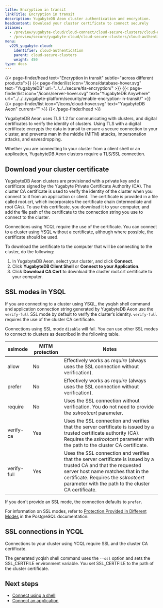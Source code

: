 ```yaml
---
title: Encryption in transit
linkTitle: Encryption in transit
description: YugabyteDB Aeon cluster authentication and encryption.
headcontent: Download your cluster certificate to connect securely
aliases:
  - /preview/yugabyte-cloud/cloud-connect/cloud-secure-clusters/cloud-authentication/
  - /preview/secure/yugabyte-cloud/cloud-secure-clusters/cloud-authentication/
menu:
  v225_yugabyte-cloud:
    identifier: cloud-authentication
    parent: cloud-secure-clusters
    weight: 450
type: docs
---
```


{{< page-finder/head text="Encryption in transit" subtle="across different products">}}
  {{< page-finder/list icon="/icons/database-hover.svg" text="YugabyteDB" url="../../../secure/tls-encryption/" >}}
  {{< page-finder/list icon="/icons/server-hover.svg" text="YugabyteDB Anywhere" url="../../../yugabyte-platform/security/enable-encryption-in-transit/" >}}
  {{< page-finder/list icon="/icons/cloud-hover.svg" text="YugabyteDB Aeon" current="" >}}
{{< /page-finder/head >}}

YugabyteDB Aeon uses TLS 1.2 for communicating with clusters, and digital certificates to verify the identity of clusters. Using TLS with a digital certificate encrypts the data in transit to ensure a secure connection to your cluster, and prevents man in the middle (MITM) attacks, impersonation attacks, and eavesdropping.

Whether you are connecting to your cluster from a client shell or an application, YugabyteDB Aeon clusters require a TLS/SSL connection.

## Download your cluster certificate

YugabyteDB Aeon clusters are provisioned with a private key and a certificate signed by the Yugabyte Private Certificate Authority (CA). The cluster CA certificate is used to verify the identity of the cluster when you connect to it from an application or client. The certificate is provided in a file called root.crt, which incorporates the certificate chain (intermediate and root CAs). To use this certificate, you download it to your computer, and add the file path of the certificate to the connection string you use to connect to the cluster.

Connections using YCQL require the use of the certificate. You can connect to a cluster using YSQL without a certificate, although where possible, the certificate should be used.

To download the certificate to the computer that will be connecting to the cluster, do the following:

1. In YugabyteDB Aeon, select your cluster, and click **Connect**.
1. Click **YugabyteDB Client Shell** or **Connect to your Application**.
1. Click **Download CA Cert** to download the cluster root.crt certificate to your computer.

## SSL modes in YSQL

If you are connecting to a cluster using YSQL, the ysqlsh shell command and application connection string generated by YugabyteDB Aeon use the `verify-full` SSL mode by default to verify the cluster’s identity. `verify-full` requires the use of the cluster CA certificate.

Connections using SSL mode `disable` will fail. You can use other SSL modes to connect to clusters as described in the following table.

| sslmode | MITM protection | Notes |
|---|---|---|
| allow | No | Effectively works as _require_ (always uses the SSL connection without verification). |
| prefer | No | Effectively works as _require_ (always uses the SSL connection without verification). |
| require | No | Uses the SSL connection without verification. You do not need to provide the _sslrootcert_ parameter. |
| verify-ca | Yes | Uses the SSL connection and verifies that the server certificate is issued by a trusted certificate authority (CA). Requires the _sslrootcert_ parameter with the path to the cluster CA certificate. |
| verify-full | Yes | Uses the SSL connection and verifies that the server certificate is issued by a trusted CA and that the requested server host name matches that in the certificate. Requires the _sslrootcert_ parameter with the path to the cluster CA certificate. |

If you don't provide an SSL mode, the connection defaults to `prefer`.

For information on SSL modes, refer to [Protection Provided in Different Modes](https://www.postgresql.org/docs/15/libpq-ssl.html#LIBPQ-SSL-PROTECTION) in the PostgreSQL documentation.

## SSL connections in YCQL

Connections to your cluster using YCQL require SSL and the cluster CA certificate.

The generated ycqlsh shell command uses the `--ssl` option and sets the SSL_CERTFILE environment variable. You set SSL_CERTFILE to the path of the cluster certificate.

## Next steps

- [Connect using a shell](../../cloud-connect/connect-client-shell/)
- [Connect an application](../../cloud-connect/connect-applications/)
